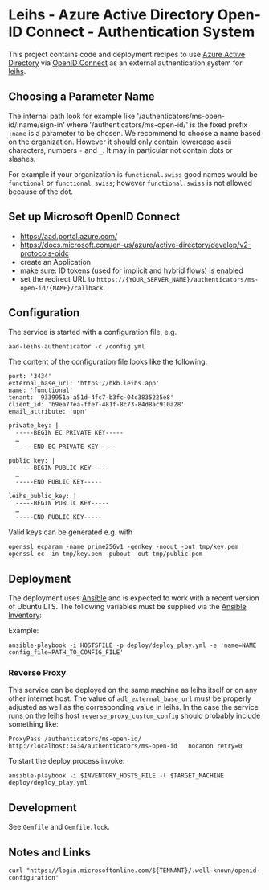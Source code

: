 Leihs - Azure Active Directory Open-ID Connect - Authentication System
=======================================================================

This project contains code and deployment recipes to use [Azure Active
Directory](https://azure.microsoft.com/de-de/services/active-directory/) via
[OpenID Connect](https://de.wikipedia.org/wiki/OpenID_Connect) as an external
authentication system for [leihs](https://github.com/leihs).

Choosing a Parameter Name
-------------------------

The internal path look for example like
'/authenticators/ms-open-id/:name/sign-in' where '/authenticators/ms-open-id/'
is the fixed prefix `:name` is a parameter to be chosen. We recommend to choose
a name based on the organization. However it should only contain lowercase
ascii characters, numbers `-` and `_`. It may in particular not contain dots or
slashes.

For example if your organization is `functional.swiss` good names would be
`functional` or  `functional_swiss`; however `functional.swiss` is not allowed
because of the dot.


Set up Microsoft OpenID Connect
-------------------------------

* https://aad.portal.azure.com/
* https://docs.microsoft.com/en-us/azure/active-directory/develop/v2-protocols-oidc
* create an Application
* make sure: ID tokens (used for implicit and hybrid flows) is enabled
* set the redirect URL to `https://{YOUR_SERVER_NAME}/authenticators/ms-open-id/{NAME}/callback`.


Configuration
-------------

The service is started with a configuration file, e.g.

    aad-leihs-authenticator -c /config.yml

The content of the configuration file looks like the following:


```
port: '3434'
external_base_url: 'https://hkb.leihs.app'
name: 'functional'
tenant: '9339951a-a51d-4fc7-b3fc-04c3835225e8'
client_id: 'b9ea77ea-ffe7-481f-8c73-84d8ac910a28'
email_attribute: 'upn'

private_key: |
  -----BEGIN EC PRIVATE KEY-----
  …
  -----END EC PRIVATE KEY-----

public_key: |
  -----BEGIN PUBLIC KEY-----
  …
  -----END PUBLIC KEY-----

leihs_public_key: |
  -----BEGIN PUBLIC KEY-----
  …
  -----END PUBLIC KEY-----
```

Valid keys can be generated e.g. with

```
openssl ecparam -name prime256v1 -genkey -noout -out tmp/key.pem
openssl ec -in tmp/key.pem -pubout -out tmp/public.pem
```


Deployment
----------

The deployment uses [Ansible](https://docs.ansible.com/) and is expected to work
with a recent version of Ubuntu LTS. The following
variables must be supplied via the
[Ansible Inventory](https://docs.ansible.com/ansible/latest/user_guide/intro_inventory.html):


Example:

    ansible-playbook -i HOSTSFILE -p deploy/deploy_play.yml -e 'name=NAME config_file=PATH_TO_CONFIG_FILE'



### Reverse Proxy

This service can be deployed on the same machine as leihs itself or on any
other internet host. The value of `adl_external_base_url` must be properly
adjusted as well as the corresponding value in leihs. In the case the service runs
on the leihs host `reverse_proxy_custom_config` should probably include something like:

    ProxyPass /authenticators/ms-open-id/ http://localhost:3434/authenticators/ms-open-id	nocanon retry=0

To start the deploy process invoke:

    ansible-playbook -i $INVENTORY_HOSTS_FILE -l $TARGET_MACHINE deploy/deploy_play.yml



Development
-----------

See `Gemfile` and `Gemfile.lock`.


Notes and Links
---------------


```
curl "https://login.microsoftonline.com/${TENNANT}/.well-known/openid-configuration"
```



